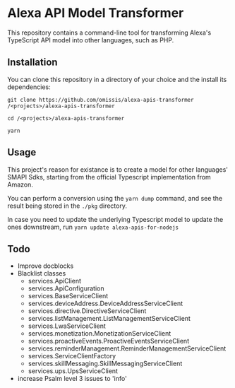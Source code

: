 # Alexa API Model Transformer

This repository contains a command-line tool for transforming Alexa's TypeScript API model into other languages, such as PHP.

## Installation

You can clone this repository in a directory of your choice and the install its dependencies:

```
git clone https://github.com/omissis/alexa-apis-transformer /<projects>/alexa-apis-transformer

cd /<projects>/alexa-apis-transformer

yarn
```

## Usage

This project's reason for existance is to create a model for other languages' SMAPI Sdks, starting from the official Typescript implementation from Amazon.

You can perform a conversion using the `yarn dump` command, and see the result being stored in the `./pkg` directory.

In case you need to update the underlying Typescript model to update the ones downstream, run `yarn update alexa-apis-for-nodejs`

## Todo

- Improve docblocks
- Blacklist classes
  - services.ApiClient
  - services.ApiConfiguration
  - services.BaseServiceClient
  - services.deviceAddress.DeviceAddressServiceClient
  - services.directive.DirectiveServiceClient
  - services.listManagement.ListManagementServiceClient
  - services.LwaServiceClient
  - services.monetization.MonetizationServiceClient
  - services.proactiveEvents.ProactiveEventsServiceClient
  - services.reminderManagement.ReminderManagementServiceClient
  - services.ServiceClientFactory
  - services.skillMessaging.SkillMessagingServiceClient
  - services.ups.UpsServiceClient
- increase Psalm level 3 issues to 'info'

